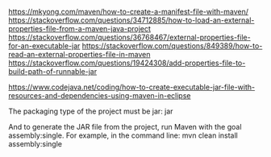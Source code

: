 https://mkyong.com/maven/how-to-create-a-manifest-file-with-maven/
https://stackoverflow.com/questions/34712885/how-to-load-an-external-properties-file-from-a-maven-java-project
https://stackoverflow.com/questions/36768467/external-properties-file-for-an-executable-jar
https://stackoverflow.com/questions/849389/how-to-read-an-external-properties-file-in-maven
https://stackoverflow.com/questions/19424308/add-properties-file-to-build-path-of-runnable-jar


https://www.codejava.net/coding/how-to-create-executable-jar-file-with-resources-and-dependencies-using-maven-in-eclipse

The packaging type of the project must be jar: <packaging>jar</packaging>


And to generate the JAR file from the project, run Maven with the goal assembly:single. For example, in the command line:
mvn clean install assembly:single